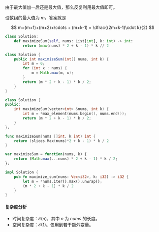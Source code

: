 由于最大值加一后还是最大值，那么反复利用最大值即可。

设数组的最大值为 $m$，答案就是

$$
m+(m+1)+(m+2)+\cdots + (m+k-1) = \dfrac{(2m+k-1)\cdot k}{2}
$$

```py [sol-Python3]
class Solution:
    def maximizeSum(self, nums: List[int], k: int) -> int:
        return (max(nums) * 2 + k - 1) * k // 2
```

```java [sol-Java]
class Solution {
    public int maximizeSum(int[] nums, int k) {
        int m = 0;
        for (int x : nums) {
            m = Math.max(m, x);
        }
        return (m * 2 + k - 1) * k / 2;
    }
}
```

```cpp [sol-C++]
class Solution {
public:
    int maximizeSum(vector<int> &nums, int k) {
        int m = *max_element(nums.begin(), nums.end());
        return (m * 2 + k - 1) * k / 2;
    }
};
```

```go [sol-Go]
func maximizeSum(nums []int, k int) int {
	return (slices.Max(nums)*2 + k - 1) * k / 2
}
```

```js [sol-JavaScript]
var maximizeSum = function(nums, k) {
    return (Math.max(...nums) * 2 + k - 1) * k / 2;
};
```

```rust [sol-Rust]
impl Solution {
    pub fn maximize_sum(nums: Vec<i32>, k: i32) -> i32 {
        let m = *nums.iter().max().unwrap();
        (m * 2 + k - 1) * k / 2
    }
}
```

#### 复杂度分析

- 时间复杂度：$\mathcal{O}(n)$，其中 $n$ 为 $\textit{nums}$ 的长度。
- 空间复杂度：$\mathcal{O}(1)$。仅用到若干额外变量。
